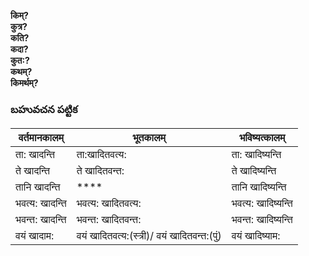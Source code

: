 **किम्?  
कुत्र?  
कति?  
कदा?  
कुत:?  
कथम्?  
किमर्थम्?** 

### బహువచన పట్టిక 

| वर्तमानकालम् | भूतकालम् | भविष्यत्कालम् |
|------------|---------|------------|
| ता: खादन्ति  | ता:खादितवत्य: | ता: खादिष्यन्ति |
| ते खादन्ति  | ते खादितवन्त:  | ते खादिष्यन्ति |
| तानि खादन्ति  | **** | तानि खादिष्यन्ति |
| भवत्य: खादन्ति  | भवत्य: खादितवत्य: | भवत्य: खादिष्यन्ति |
| भवन्त: खादन्ति  | भवन्त: खादितवन्त: | भवन्त: खादिष्यन्ति |
| वयं खादाम: | वयं खादितवत्य:(स्त्री)/ वयं खादितवन्त:(पुं) | वयं खादिष्याम: |
